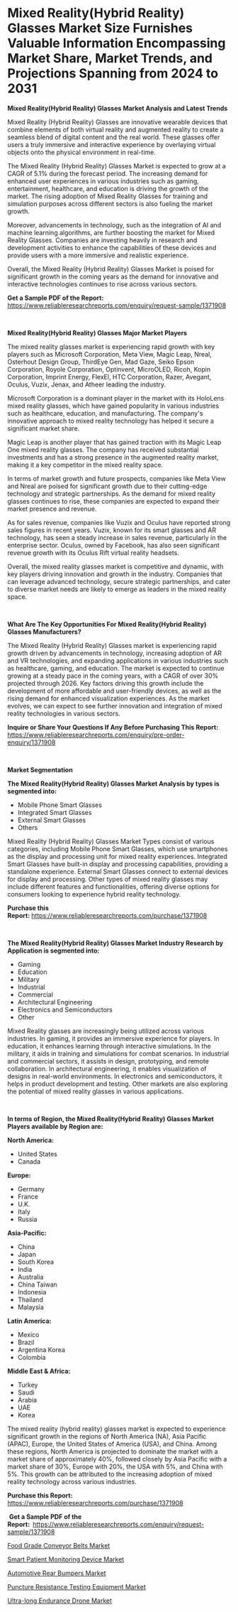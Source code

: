 <p><h1>Mixed Reality(Hybrid Reality) Glasses Market Size Furnishes Valuable Information Encompassing Market Share, Market Trends, and Projections Spanning from 2024 to 2031</h1></p><p><strong>Mixed Reality(Hybrid Reality) Glasses Market Analysis and Latest Trends</strong></p>
<p><p>Mixed Reality (Hybrid Reality) Glasses are innovative wearable devices that combine elements of both virtual reality and augmented reality to create a seamless blend of digital content and the real world. These glasses offer users a truly immersive and interactive experience by overlaying virtual objects onto the physical environment in real-time.</p><p>The Mixed Reality (Hybrid Reality) Glasses Market is expected to grow at a CAGR of 5.1% during the forecast period. The increasing demand for enhanced user experiences in various industries such as gaming, entertainment, healthcare, and education is driving the growth of the market. The rising adoption of Mixed Reality Glasses for training and simulation purposes across different sectors is also fueling the market growth.</p><p>Moreover, advancements in technology, such as the integration of AI and machine learning algorithms, are further boosting the market for Mixed Reality Glasses. Companies are investing heavily in research and development activities to enhance the capabilities of these devices and provide users with a more immersive and realistic experience.</p><p>Overall, the Mixed Reality (Hybrid Reality) Glasses Market is poised for significant growth in the coming years as the demand for innovative and interactive technologies continues to rise across various sectors.</p></p>
<p><strong>Get a Sample PDF of the Report:&nbsp;</strong> <a href="https://www.reliableresearchreports.com/enquiry/request-sample/1371908">https://www.reliableresearchreports.com/enquiry/request-sample/1371908</a></p>
<p>&nbsp;</p>
<p><strong>Mixed Reality(Hybrid Reality) Glasses Major Market Players</strong></p>
<p><p>The mixed reality glasses market is experiencing rapid growth with key players such as Microsoft Corporation, Meta View, Magic Leap, Nreal, Osterhout Design Group, ThirdEye Gen, Mad Gaze, Seiko Epson Corporation, Royole Corporation, Optinvent, MicroOLED, Ricoh, Kopin Corporation, Imprint Energy, FlexEl, HTC Corporation, Razer, Avegant, Oculus, Vuzix, Jenax, and Atheer leading the industry.</p><p>Microsoft Corporation is a dominant player in the market with its HoloLens mixed reality glasses, which have gained popularity in various industries such as healthcare, education, and manufacturing. The company's innovative approach to mixed reality technology has helped it secure a significant market share.</p><p>Magic Leap is another player that has gained traction with its Magic Leap One mixed reality glasses. The company has received substantial investments and has a strong presence in the augmented reality market, making it a key competitor in the mixed reality space.</p><p>In terms of market growth and future prospects, companies like Meta View and Nreal are poised for significant growth due to their cutting-edge technology and strategic partnerships. As the demand for mixed reality glasses continues to rise, these companies are expected to expand their market presence and revenue.</p><p>As for sales revenue, companies like Vuzix and Oculus have reported strong sales figures in recent years. Vuzix, known for its smart glasses and AR technology, has seen a steady increase in sales revenue, particularly in the enterprise sector. Oculus, owned by Facebook, has also seen significant revenue growth with its Oculus Rift virtual reality headsets.</p><p>Overall, the mixed reality glasses market is competitive and dynamic, with key players driving innovation and growth in the industry. Companies that can leverage advanced technology, secure strategic partnerships, and cater to diverse market needs are likely to emerge as leaders in the mixed reality space.</p></p>
<p>&nbsp;</p>
<p><strong>What Are The Key Opportunities For Mixed Reality(Hybrid Reality) Glasses Manufacturers?</strong></p>
<p><p>The Mixed Reality (Hybrid Reality) Glasses market is experiencing rapid growth driven by advancements in technology, increasing adoption of AR and VR technologies, and expanding applications in various industries such as healthcare, gaming, and education. The market is expected to continue growing at a steady pace in the coming years, with a CAGR of over 30% projected through 2026. Key factors driving this growth include the development of more affordable and user-friendly devices, as well as the rising demand for enhanced visualization experiences. As the market evolves, we can expect to see further innovation and integration of mixed reality technologies in various sectors.</p></p>
<p><strong>Inquire or Share Your Questions If Any Before Purchasing This Report:</strong> <a href="https://www.reliableresearchreports.com/enquiry/pre-order-enquiry/1371908">https://www.reliableresearchreports.com/enquiry/pre-order-enquiry/1371908</a></p>
<p>&nbsp;</p>
<p><strong>Market Segmentation</strong></p>
<p><strong>The Mixed Reality(Hybrid Reality) Glasses Market Analysis by types is segmented into:</strong></p>
<p><ul><li>Mobile Phone Smart Glasses</li><li>Integrated Smart Glasses</li><li>External Smart Glasses</li><li>Others</li></ul></p>
<p><p>Mixed Reality (Hybrid Reality) Glasses Market Types consist of various categories, including Mobile Phone Smart Glasses, which use smartphones as the display and processing unit for mixed reality experiences. Integrated Smart Glasses have built-in display and processing capabilities, providing a standalone experience. External Smart Glasses connect to external devices for display and processing. Other types of mixed reality glasses may include different features and functionalities, offering diverse options for consumers looking to experience hybrid reality technology.</p></p>
<p><strong>Purchase this Report:&nbsp;</strong><a href="https://www.reliableresearchreports.com/purchase/1371908">https://www.reliableresearchreports.com/purchase/1371908</a></p>
<p>&nbsp;</p>
<p><strong>The Mixed Reality(Hybrid Reality) Glasses Market Industry Research by Application is segmented into:</strong></p>
<p><ul><li>Gaming</li><li>Education</li><li>Military</li><li>Industrial</li><li>Commercial</li><li>Architectural Engineering</li><li>Electronics and Semiconductors</li><li>Other</li></ul></p>
<p><p>Mixed Reality glasses are increasingly being utilized across various industries. In gaming, it provides an immersive experience for players. In education, it enhances learning through interactive simulations. In the military, it aids in training and simulations for combat scenarios. In industrial and commercial sectors, it assists in design, prototyping, and remote collaboration. In architectural engineering, it enables visualization of designs in real-world environments. In electronics and semiconductors, it helps in product development and testing. Other markets are also exploring the potential of mixed reality glasses in various applications.</p></p>
<p>&nbsp;</p>
<p><strong>In terms of Region, the Mixed Reality(Hybrid Reality) Glasses Market Players available by Region are:</strong></p>
<p>
    <p> <strong> North America: </strong>
        <ul>
            <li>United States</li>
            <li>Canada</li>
        </ul>
        </p> 
    <p> <strong> Europe: </strong>
        <ul>
            <li>Germany</li>
            <li>France</li>
            <li>U.K.</li>
            <li>Italy</li>
            <li>Russia</li>
        </ul>
        </p> 
    <p> <strong> Asia-Pacific: </strong>
        <ul>
            <li>China</li>
            <li>Japan</li>
            <li>South Korea</li>
            <li>India</li>
            <li>Australia</li>
            <li>China Taiwan</li>
            <li>Indonesia</li>
            <li>Thailand</li>
            <li>Malaysia</li>
        </ul>
        </p> 
    <p> <strong> Latin America: </strong>
        <ul>
            <li>Mexico</li>
            <li>Brazil</li>
            <li>Argentina Korea</li>
            <li>Colombia</li>
        </ul>
        </p> 
    <p> <strong> Middle East & Africa: </strong>
        <ul>
            <li>Turkey</li>
            <li>Saudi</li>
            <li>Arabia</li>
            <li>UAE</li>
            <li>Korea</li>
        </ul>
    </p>
    </p>
<p><p>The mixed reality (hybrid reality) glasses market is expected to experience significant growth in the regions of North America (NA), Asia Pacific (APAC), Europe, the United States of America (USA), and China. Among these regions, North America is projected to dominate the market with a market share of approximately 40%, followed closely by Asia Pacific with a market share of 30%, Europe with 20%, the USA with 5%, and China with 5%. This growth can be attributed to the increasing adoption of mixed reality technology across various industries.</p></p>
<p><strong>Purchase this Report: </strong><a href="https://www.reliableresearchreports.com/purchase/1371908">https://www.reliableresearchreports.com/purchase/1371908</a></p>
<p>&nbsp;<strong>Get a Sample PDF of the Report:&nbsp;&nbsp;</strong><a href="https://www.reliableresearchreports.com/enquiry/request-sample/1371908">https://www.reliableresearchreports.com/enquiry/request-sample/1371908</a></p>
<p><strong></strong></p>
<p><p><a href="https://github.com/YashRP12/Market-Research-Report-List-3/blob/main/food-grade-conveyor-belts-market.md">Food Grade Conveyor Belts Market</a></p><p><a href="https://github.com/rahu1501/Market-Research-Report-List-2/blob/main/smart-patient-monitoring-device-market.md">Smart Patient Monitoring Device Market</a></p><p><a href="https://issuu.com/reportprime-2/docs/automotive-rear-bumpers-market-size-2030.pptx">Automotive Rear Bumpers Market</a></p><p><a href="https://medium.com/@caylawisoky8698/puncture-resistance-testing-equipment-market-report-reveals-the-latest-trends-and-growth-91271cd07f49">Puncture Resistance Testing Equipment Market</a></p><p><a href="https://medium.com/@caylawisoky8698/ultra-long-endurance-drone-market-size-market-outlook-and-market-forecast-2024-to-2031-9669352809cd">Ultra-long Endurance Drone Market</a></p></p>